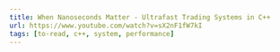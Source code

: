 ```yaml
---
title: When Nanoseconds Matter - Ultrafast Trading Systems in C++
url: https://www.youtube.com/watch?v=sX2nF1fW7kI
tags: [to-read, c++, system, performance]
---
```


